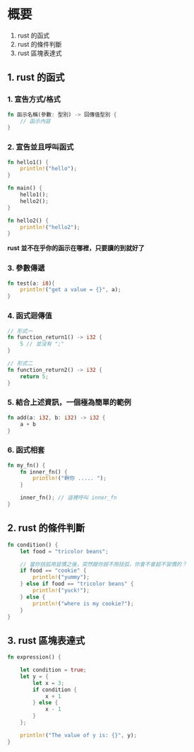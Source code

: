 # 概要

1. rust 的函式
2. rust 的條件判斷
3. rust 區塊表達式

## 1. rust 的函式

### 1. 宣告方式/格式
```rs
fn 函示名稱(參數: 型別) -> 回傳值型別 {
    // 函示內容
}
```


### 2. 宣告並且呼叫函式
```rs
fn hello1() {
    println!("hello");
}

fn main() {
    hello1();
    hello2();
}

fn hello2() {
    println!("hello2");
}
```
**rust 並不在乎你的函示在哪裡，只要讀的到就好了**
### 3. 參數傳遞

```rs
fn test(a: i8){
    println!("get a value = {}", a);
}
```

### 4. 函式迴傳值

```rs
// 形式一
fn function_return1() -> i32 {
    5 // 並沒有 ";" 
}

// 形式二
fn function_return2() -> i32 {
    return 5;
}
```

### 5. 結合上述資訊，一個極為簡單的範例
```rs
fn add(a: i32, b: i32) -> i32 {
    a + b
}
```

### 6. 函式相套
```rs
fn my_fn() {
    fn inner_fn() {
        println!("幹你 ..... ");
    }

    inner_fn(); // 這裡呼叫 inner_fn
}
```

## 2. rust 的條件判斷
```rs
fn condition() {
    let food = "tricolor beans";

    // 當你括弧用習慣之後，突然跟你說不用括弧，你會不會超不習慣的？
    if food == "cookie" {
        println!("yummy");
    } else if food == "tricolor beans" {
        println!("yuck!");
    } else {
        println!("where is my cookie?");
    }
}
```

## 3. rust 區塊表達式
```rs
fn expression() {

    let condition = true;
    let y = {
        let x = 3;
        if condition {
            x + 1
        } else {
            x - 1
        }
    };

    println!("The value of y is: {}", y);
}
```
